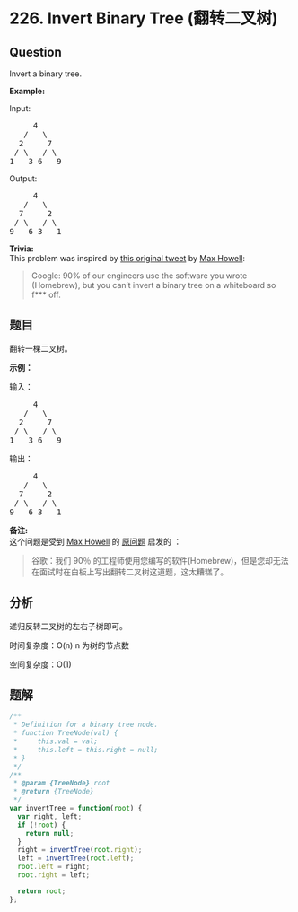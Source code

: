 # 226. Invert Binary Tree (翻转二叉树)

## Question

Invert a binary tree.

**Example:**

Input:

<pre>     4
   /   \
  2     7
 / \   / \
1   3 6   9</pre>

Output:

<pre>     4
   /   \
  7     2
 / \   / \
9   6 3   1</pre>

**Trivia:**  
This problem was inspired by [this original tweet](https://twitter.com/mxcl/status/608682016205344768) by [Max Howell](https://twitter.com/mxcl):

> Google: 90% of our engineers use the software you wrote (Homebrew), but you can’t invert a binary tree on a whiteboard so f\*\*\* off.

## 题目

翻转一棵二叉树。

**示例：**

输入：

<pre>     4
   /   \
  2     7
 / \   / \
1   3 6   9</pre>

输出：

<pre>     4
   /   \
  7     2
 / \   / \
9   6 3   1</pre>

**备注:**  
这个问题是受到 [Max Howell](https://twitter.com/mxcl) 的 [原问题](https://twitter.com/mxcl/status/608682016205344768) 启发的 ：

> 谷歌：我们 90％ 的工程师使用您编写的软件(Homebrew)，但是您却无法在面试时在白板上写出翻转二叉树这道题，这太糟糕了。

## 分析

递归反转二叉树的左右子树即可。

时间复杂度：O(n) n 为树的节点数

空间复杂度：O(1)

## 题解

```javascript
/**
 * Definition for a binary tree node.
 * function TreeNode(val) {
 *     this.val = val;
 *     this.left = this.right = null;
 * }
 */
/**
 * @param {TreeNode} root
 * @return {TreeNode}
 */
var invertTree = function(root) {
  var right, left;
  if (!root) {
    return null;
  }
  right = invertTree(root.right);
  left = invertTree(root.left);
  root.left = right;
  root.right = left;

  return root;
};
```
